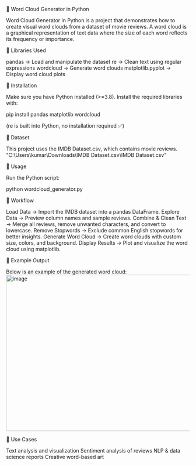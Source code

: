 📌 Word Cloud Generator in Python

Word Cloud Generator in Python is a project that demonstrates how to create visual word clouds from a dataset of movie reviews.
A word cloud is a graphical representation of text data where the size of each word reflects its frequency or importance.

🔹 Libraries Used

pandas → Load and manipulate the dataset
re → Clean text using regular expressions
wordcloud → Generate word clouds
matplotlib.pyplot → Display word cloud plots

🔹 Installation

Make sure you have Python installed (>=3.8). Install the required libraries with:

pip install pandas matplotlib wordcloud

(re is built into Python, no installation required ✅)

🔹 Dataset

This project uses the IMDB Dataset.csv, which contains movie reviews.
"C:\Users\kumar\Downloads\IMDB Dataset.csv\IMDB Dataset.csv"

🔹 Usage

Run the Python script:

python wordcloud_generator.py

🔹 Workflow

Load Data → Import the IMDB dataset into a pandas DataFrame.
Explore Data → Preview column names and sample reviews.
Combine & Clean Text → Merge all reviews, remove unwanted characters, and convert to lowercase.
Remove Stopwords → Exclude common English stopwords for better insights.
Generate Word Cloud → Create word clouds with custom size, colors, and background.
Display Results → Plot and visualize the word cloud using matplotlib.

🔹 Example Output

Below is an example of the generated word cloud:
<img width="790" height="427" alt="image" src="https://github.com/user-attachments/assets/3e9243ea-c5cc-4c3e-ac45-f177b422dba2" />


🔹 Use Cases

Text analysis and visualization
Sentiment analysis of reviews
NLP & data science reports
Creative word-based art
